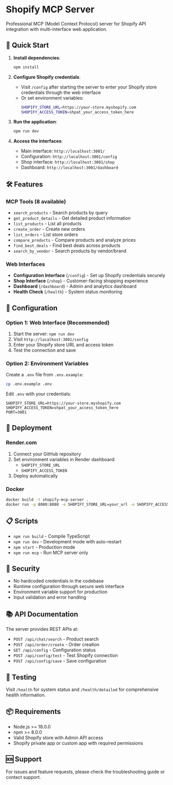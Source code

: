 # Shopify MCP Server

Professional MCP (Model Context Protocol) server for Shopify API integration with multi-interface web application.

## 🚀 Quick Start

1. **Install dependencies**:
   ```bash
   npm install
   ```

2. **Configure Shopify credentials**:
   - Visit `/config` after starting the server to enter your Shopify store credentials through the web interface
   - Or set environment variables:
     ```bash
     SHOPIFY_STORE_URL=https://your-store.myshopify.com
     SHOPIFY_ACCESS_TOKEN=shpat_your_access_token_here
     ```

3. **Run the application**:
   ```bash
   npm run dev
   ```

4. **Access the interfaces**:
   - Main interface: `http://localhost:3001/`
   - Configuration: `http://localhost:3001/config`
   - Shop interface: `http://localhost:3001/shop`
   - Dashboard: `http://localhost:3001/dashboard`

## 🛠 Features

### MCP Tools (8 available)
- `search_products` - Search products by query
- `get_product_details` - Get detailed product information
- `list_products` - List all products
- `create_order` - Create new orders
- `list_orders` - List store orders
- `compare_products` - Compare products and analyze prices
- `find_best_deals` - Find best deals across products
- `search_by_vendor` - Search products by vendor/brand

### Web Interfaces
- **Configuration Interface** (`/config`) - Set up Shopify credentials securely
- **Shop Interface** (`/shop`) - Customer-facing shopping experience
- **Dashboard** (`/dashboard`) - Admin and analytics dashboard
- **Health Check** (`/health`) - System status monitoring

## 🔧 Configuration

### Option 1: Web Interface (Recommended)
1. Start the server: `npm run dev`
2. Visit `http://localhost:3001/config`
3. Enter your Shopify store URL and access token
4. Test the connection and save

### Option 2: Environment Variables
Create a `.env` file from `.env.example`:
```bash
cp .env.example .env
```

Edit `.env` with your credentials:
```
SHOPIFY_STORE_URL=https://your-store.myshopify.com
SHOPIFY_ACCESS_TOKEN=shpat_your_access_token_here
PORT=3001
```

## 🚀 Deployment

### Render.com
1. Connect your GitHub repository
2. Set environment variables in Render dashboard:
   - `SHOPIFY_STORE_URL`
   - `SHOPIFY_ACCESS_TOKEN`
3. Deploy automatically

### Docker
```bash
docker build -t shopify-mcp-server .
docker run -p 8080:8080 -e SHOPIFY_STORE_URL=your_url -e SHOPIFY_ACCESS_TOKEN=your_token shopify-mcp-server
```

## 📋 Scripts

- `npm run build` - Compile TypeScript
- `npm run dev` - Development mode with auto-restart
- `npm start` - Production mode
- `npm run mcp` - Run MCP server only

## 🔐 Security

- No hardcoded credentials in the codebase
- Runtime configuration through secure web interface
- Environment variable support for production
- Input validation and error handling

## 📚 API Documentation

The server provides REST APIs at:
- `POST /api/chat/search` - Product search
- `POST /api/order/create` - Order creation
- `GET /api/config` - Configuration status
- `POST /api/config/test` - Test Shopify connection
- `POST /api/config/save` - Save configuration

## 🧪 Testing

Visit `/health` for system status and `/health/detailed` for comprehensive health information.

## 📦 Requirements

- Node.js >= 18.0.0
- npm >= 8.0.0
- Valid Shopify store with Admin API access
- Shopify private app or custom app with required permissions

## 🆘 Support

For issues and feature requests, please check the troubleshooting guide or contact support.